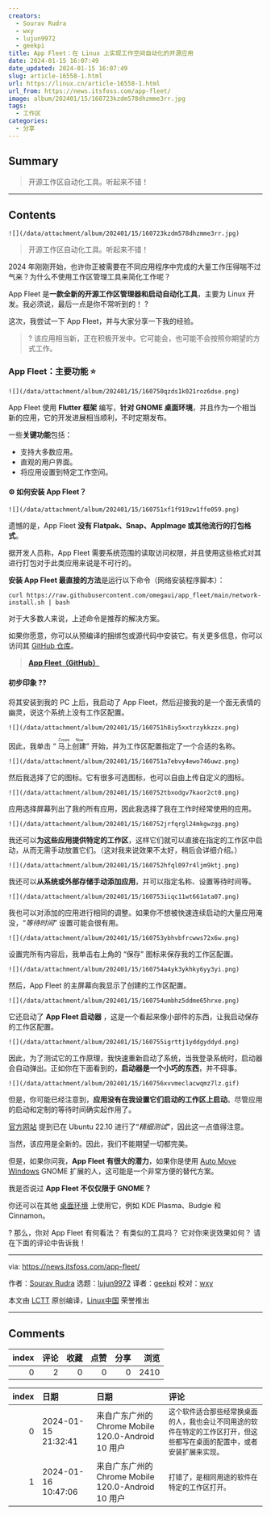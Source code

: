 ```yaml
---
creators:
  - Sourav Rudra
  - wxy
  - lujun9972
  - geekpi
title: App Fleet：在 Linux 上实现工作空间自动化的开源应用
date: 2024-01-15 16:07:49
date_updated: 2024-01-15 16:07:49
slug: article-16558-1.html
url: https://linux.cn/article-16558-1.html
url_from: https://news.itsfoss.com/app-fleet/
image: album/202401/15/160723kzdm578dhzmme3rr.jpg
tags:
  - 工作区
categories:
  - 分享
---
```


## Summary

> 开源工作区自动化工具。听起来不错！

***

<!-- more -->

## Contents

`![](/data/attachment/album/202401/15/160723kzdm578dhzmme3rr.jpg)`

> 
> 开源工作区自动化工具。听起来不错！
> 
> 
> 

2024 年刚刚开始，也许你正被需要在不同应用程序中完成的大量工作压得喘不过气来？为什么不使用工作区管理工具来简化工作呢？

App Fleet 是**一款全新的开源工作区管理器和启动自动化工具**，主要为 Linux 开发。我必须说，最后一点是你不常听到的！ ?

这次，我尝试一下 App Fleet，并与大家分享一下我的经验。

> 
> ? 该应用相当新，正在积极开发中。它可能会，也可能不会按照你期望的方式工作。
> 
> 
> 

### App Fleet：主要功能 ⭐

`![](/data/attachment/album/202401/15/160750qzds1k021roz6dse.png)`

App Fleet 使用 **Flutter 框架** 编写，**针对 GNOME 桌面环境**，并且作为一个相当新的应用，它的开发进展相当顺利，不时定期发布。

一些**关键功能**包括：

* 支持大多数应用。
* 直观的用户界面。
* 将应用设置到特定工作空间。

#### ⚙️ 如何安装 App Fleet？

`![](/data/attachment/album/202401/15/160751xf1f919zw1ffe059.png)`

遗憾的是，App Fleet **没有 Flatpak、Snap、AppImage 或其他流行的打包格式**。

据开发人员称，App Fleet 需要系统范围的读取访问权限，并且使用这些格式对其进行打包对于此类应用来说是不可行的。

**安装 App Fleet 最直接的方法**是运行以下命令（网络安装程序脚本）：

```shell
curl https://raw.githubusercontent.com/omegaui/app_fleet/main/network-install.sh | bash
```

对于大多数人来说，上述命令是推荐的解决方案。

如果你愿意，你可以从预编译的捆绑包或源代码中安装它。有关更多信息，你可以访问其 [GitHub 仓库](https://github.com/omegaui/app_fleet)。

> 
> **[App Fleet（GitHub）](https://github.com/omegaui/app_fleet)**
> 
> 
> 

#### 初步印象 ?‍?

将其安装到我的 PC 上后，我启动了 App Fleet，然后迎接我的是一个面无表情的幽灵，说这个系统上没有工作区配置。

`![](/data/attachment/album/202401/15/160751h8iy5xxtrzykkzzx.png)`

因此，我单击 “<ruby> 马上创建 <rt>  Create Now </rt></ruby>” 开始，并为工作区配置指定了一个合适的名称。

`![](/data/attachment/album/202401/15/160751a7ebvy4ewo746uwz.png)`

然后我选择了它的图标。它有很多可选图标，也可以自由上传自定义的图标。

`![](/data/attachment/album/202401/15/160752tbxodgv7kaor2ct0.png)`

应用选择屏幕列出了我的所有应用，因此我选择了我在工作时经常使用的应用。

`![](/data/attachment/album/202401/15/160752jrfqrgl24mkgwzgg.png)`

我还可以**为这些应用提供特定的工作区**，这样它们就可以直接在指定的工作区中启动，从而无需手动放置它们。（这对我来说效果不太好，稍后会详细介绍。）

`![](/data/attachment/album/202401/15/160752hfql097r4ljm9ktj.png)`

我还可以**从系统或外部存储手动添加应用**，并可以指定名称、设置等待时间等。

`![](/data/attachment/album/202401/15/160753iiqc11wt661ata07.png)`

我也可以对添加的应用进行相同的调整。如果你不想被快速连续启动的大量应用淹没，“*等待时间*” 设置可能会很有用。

`![](/data/attachment/album/202401/15/160753ybhvbfrcwws72x6w.png)`

设置完所有内容后，我单击右上角的 “保存” 图标来保存我的工作区配置。

`![](/data/attachment/album/202401/15/160754a4yk3ykhky6yy3yi.png)`

然后，App Fleet 的主屏幕向我显示了创建的工作区配置。

`![](/data/attachment/album/202401/15/160754umbhz5ddme65hrxe.png)`

它还启动了 **App Fleet 启动器** ，这是一个看起来像小部件的东西，让我启动保存的工作区配置。

`![](/data/attachment/album/202401/15/160755igrttj1yddgyddyd.png)`

因此，为了测试它的工作原理，我快速重新启动了系统，当我登录系统时，启动器会自动弹出。正如你在下面看到的，**启动器是一个小巧的东西**，并不碍事。

`![](/data/attachment/album/202401/15/160756xvvmeclacwqmz7lz.gif)`

但是，你可能已经注意到，**应用没有在我设置它们启动的工作区上启动**。尽管应用的启动和定制的等待时间确实起作用了。

[官方网站](https://omegaui.github.io/app_fleet_webpage/) 提到已在 Ubuntu 22.10 进行了“*精细测试*”，因此这一点值得注意。

当然，该应用是全新的。因此，我们不能期望一切都完美。

但是，如果你问我，**App Fleet 有很大的潜力**，如果你是使用 [Auto Move Windows](https://extensions.gnome.org/extension/16/auto-move-windows/) GNOME 扩展的人，这可能是一个非常方便的替代方案。

我是否说过 **App Fleet 不仅仅限于 GNOME？**

你还可以在其他 [桌面环境](https://itsfoss.com/what-is-desktop-environment/) 上使用它，例如 KDE Plasma、Budgie 和 Cinnamon。

? 那么，你对 App Fleet 有何看法？ 有类似的工具吗？ 它对你来说效果如何？ 请在下面的评论中告诉我！

---

via: <https://news.itsfoss.com/app-fleet/>

作者：[Sourav Rudra](https://news.itsfoss.com/author/sourav/) 选题：[lujun9972](https://github.com/lujun9972) 译者：[geekpi](https://github.com/geekpi) 校对：[wxy](https://github.com/wxy)

本文由 [LCTT](https://github.com/LCTT/TranslateProject) 原创编译，[Linux中国](https://linux.cn/) 荣誉推出

***

## Comments


|   index |   评论 |   收藏 |   点赞 |   分享 |   浏览 |
|--------:|-------:|-------:|-------:|-------:|-------:|
|       0 |      2 |      0 |      0 |      0 |   2410 |

|   index | 日期                | 日期                                               | 评论                                                                                                                       |
|--------:|:--------------------|:---------------------------------------------------|:---------------------------------------------------------------------------------------------------------------------------|
|       0 | 2024-01-15 21:32:41 | 来自广东广州的 Chrome Mobile 120.0-Android 10 用户 | `这个软件适合那些经常换桌面的人，我也会让不同用途的软件在特定的工作区打开，但这些都写在桌面的配置中，或者安装扩展来实现。` |
|       1 | 2024-01-16 10:47:06 | 来自广东广州的 Chrome Mobile 120.0-Android 10 用户 | `打错了，是相同用途的软件在特定的工作区打开。`                                                                             |
